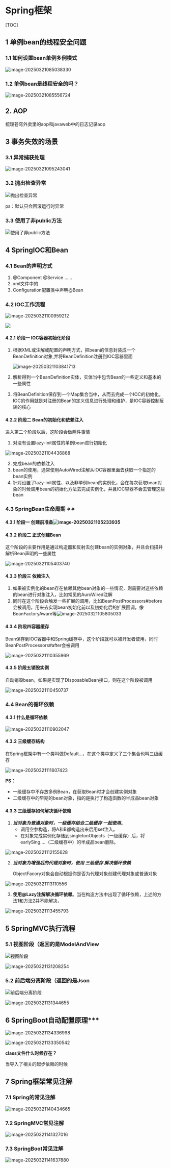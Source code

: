 # Spring框架

[TOC]

## 1 单例bean的线程安全问题

### 1.1 如何设置bean单例多例模式

![image-20250321085038330](https://java-sky-take-outzyd.oss-cn-beijing.aliyuncs.com/typora/20250321130502326.png)

### 1.2 单例bean是线程安全的吗？

![image-20250321085556724](https://java-sky-take-outzyd.oss-cn-beijing.aliyuncs.com/typora/20250321130459345.png)

## 2.  AOP

梳理苍穹外卖里的aop和javaweb中的日志记录aop

## 3 事务失效的场景

### 3.1 异常捕获处理

![image-20250321095243041](https://java-sky-take-outzyd.oss-cn-beijing.aliyuncs.com/typora/20250321130456236.png)

### 3.2 抛出检查异常

![抛出检查异常](https://java-sky-take-outzyd.oss-cn-beijing.aliyuncs.com/typora/20250321130452796.png)

ps：默认只会回滚运行时异常

### 3.3 使用了非public方法

![使用了非public方法](https://java-sky-take-outzyd.oss-cn-beijing.aliyuncs.com/typora/20250321130432898.png)

## 4 SpringIOC和Bean

### 4.1 Bean的声明方式

1. @Component @Service ......
2.  xml文件中的<bean>
3. Configuration配置类中声明@Bean

### 4.2 IOC工作流程

![image-20250321100959212](https://java-sky-take-outzyd.oss-cn-beijing.aliyuncs.com/typora/20250321130429671.png)

![](https://java-sky-take-outzyd.oss-cn-beijing.aliyuncs.com/typora/20250321130423913.png)

#### 4.2.1 阶段一 IOC容器初始化阶段



1. 根据XML或注解或配置的声明方式，把bean的信息封装成一个BeanDefinition对象,并将BeanDefinition注册到IOC容器里面

   ![image-20250321103841713](https://java-sky-take-outzyd.oss-cn-beijing.aliyuncs.com/typora/20250321130420831.png)

2. 解析得到一个BeanDefinition实体，实体当中包含Bean的一些定义和基本的一些属性

3. 将BeanDefinition保存到一个Map集合当中，从而去完成一个IOC的初始化，IOC的作用就是对注册的Bean的定义信息进行处理和维护，是IOC容器控制反转的核心

#### 4.2.2 阶段二 Bean的初始化和依赖注入

进入第二个阶段以后，这阶段会做两件事情

1. 对没有设置lazy-init属性的单例bean进行初始化

![image-20250321104436868](https://java-sky-take-outzyd.oss-cn-beijing.aliyuncs.com/typora/20250321130417537.png)

2. 完成bean的依赖注入
3. bean的使用，通常使用AutoWired注解从IOC容器里面去获取一个指定的bean实例
4. 针对设置了lazy-init属性、以及非单例bean的实例化，会在每次获取bean对象的时候调用bean的初始化方法去完成实例化，并且IOC容器不会去管理这些bean

### 4.3 SpringBean生命周期 ※※

#### 4.3.1 阶段一 创建前准备![image-20250321105233935](https://java-sky-take-outzyd.oss-cn-beijing.aliyuncs.com/typora/20250321130413801.png)

#### 4.3.2 阶段二 正式创建Bean

这个阶段的主要作用是通过构造器和反射去创建bean的实例对象，并且会扫描并解析Bean声明的一些属性

![image-20250321105403740](https://java-sky-take-outzyd.oss-cn-beijing.aliyuncs.com/typora/20250321130411284.png)

#### 4.3.3 阶段三 依赖注入

1. 如果被实例化的bean存在依赖其他bean对象的一些情况，则需要对这些依赖的bean进行对象注入，比如常见的AuroWired注解
2. 同时在这个阶段会触发一些扩展的调用，比如BeanPostProcessors#before会被调用，用来去实现bean初始化前以及初始化后的扩展回调，像BeanFactoryAware等![image-20250321105805033](https://java-sky-take-outzyd.oss-cn-beijing.aliyuncs.com/typora/20250321130407985.png)

#### 4.3.4 阶段四容器缓存

Bean保存到IOC容器中和Spring缓存中，这个阶段就可以被开发者使用，同时BeanPostProcessors#after会被调用

![image-20250321110355969](https://java-sky-take-outzyd.oss-cn-beijing.aliyuncs.com/typora/20250321130405310.png)

#### 4.3.5 阶段五销毁实例

自动销毁bean，如果是实现了DIsposableBean接口，则在这个阶段被调用

![image-20250321110450737](https://java-sky-take-outzyd.oss-cn-beijing.aliyuncs.com/typora/20250321130403232.png)

### 4.4 Bean的循环依赖

#### 4.3.1 什么是循环依赖

![image-20250321110902047](https://java-sky-take-outzyd.oss-cn-beijing.aliyuncs.com/typora/20250321130400231.png)

#### 4.3.2 三级缓存结构

在Spring框架中有一个类叫做Default...，在这个类中定义了三个集合也叫三级缓存

![image-20250321111607423](https://java-sky-take-outzyd.oss-cn-beijing.aliyuncs.com/typora/20250321130355490.png)

**PS：**

- 一级缓存中不存放多例Bean，在获取Bean时才会创建实例对象
- 二级缓存中的早期的bean对象，指的是执行了构造函数的半成品bean对象

#### 4.3.3 三级缓存如何解决循环依赖

1. ***当对象为普通对象时，一级缓存结合二级缓存 一起使用***。
   - 调用空参构造，将A和B都构造出来后用set注入。
   - 在对象完成实例化存储到singletonObjects（一级缓存）后，将earlySing....（二级缓存中）的半成品bean删除。

![image-20250321112155628](https://java-sky-take-outzyd.oss-cn-beijing.aliyuncs.com/typora/20250321130351043.png)

2. ***当对象为增强后的代理对象时，使用 三级缓存 解决循环依赖***

   ObjectFacory对象会自动根据你是否为代理对象创建代理对象或普通对象

![image-20250321113110556](https://java-sky-take-outzyd.oss-cn-beijing.aliyuncs.com/typora/20250321130233888.png)

3. **使用@Lazy注解解决循环依赖**。当在构造方法中出现了循环依赖，上述的方法1和方法2并不能解决，

![image-20250321113455793](https://java-sky-take-outzyd.oss-cn-beijing.aliyuncs.com/typora/20250321130222909.png)

## 5 SpringMVC执行流程

###  5.1 视图阶段（返回的是ModelAndView

![视图阶段](https://java-sky-take-outzyd.oss-cn-beijing.aliyuncs.com/typora/20250321130141039.png)

![image-20250321131208254](https://java-sky-take-outzyd.oss-cn-beijing.aliyuncs.com/typora/20250321131210509.png)

### 5.2  前后端分离阶段（返回的是Json

![前后端分离阶段](https://java-sky-take-outzyd.oss-cn-beijing.aliyuncs.com/typora/20250321130956157.png)

![image-20250321131344655](https://java-sky-take-outzyd.oss-cn-beijing.aliyuncs.com/typora/20250321131347153.png)

## 6 SpringBoot自动配置原理***

![image-20250321134336998](https://java-sky-take-outzyd.oss-cn-beijing.aliyuncs.com/typora/20250321134338246.png)

![image-20250321133350542](https://java-sky-take-outzyd.oss-cn-beijing.aliyuncs.com/typora/20250321133406382.png)

**class文件什么时候存在？**

当导入了相关的起步依赖的时候

## 7 Spring框架常见注解

### 7.1 Spring的常见注解

![image-20250321140434665](https://java-sky-take-outzyd.oss-cn-beijing.aliyuncs.com/typora/20250321140436676.png)

### 7.2 SpringMVC常见注解

![image-20250321141327016](https://java-sky-take-outzyd.oss-cn-beijing.aliyuncs.com/typora/20250321141343849.png)

### 7.3 SpringBoot常见注解

![image-20250321141637880](https://java-sky-take-outzyd.oss-cn-beijing.aliyuncs.com/typora/20250321141637925.png)